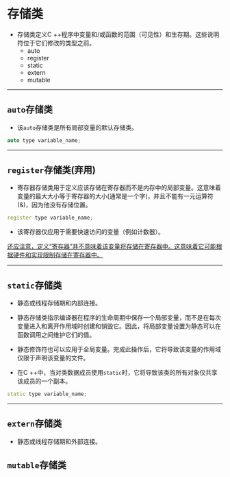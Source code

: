 # 存储类

- 存储类定义C ++程序中变量和/或函数的范围（可见性）和生存期。这些说明符位于它们修改的类型之前。
  - auto
  - register
  - static
  - extern
  - mutable

****

## `auto`存储类

- 该`auto`存储类是所有局部变量的默认存储类。

```c++
auto type variable_name;
```

****

## `register`存储类(弃用)

- 寄存器存储类用于定义应该存储在寄存器而不是内存中的局部变量。这意味着变量的最大大小等于寄存器的大小(通常是一个字)，并且不能有一元运算符(&)，因为他没有存储位置。

```C++
register type variable_name;
```

- 该寄存器仅应用于需要快速访问的变量（例如计数器）。

<u>还应注意，定义“寄存器”并不意味着该变量将存储在寄存器中。这意味着它可能根据硬件和实现限制存储在寄存器中。</u>

****

## `static`存储类

- 静态或线程存储期和内部连接。

- 静态存储类指示编译器在程序的生命周期中保存一个局部变量，而不是在每次变量进入和离开作用域时创建和销毁它。因此，将局部变量设置为静态可以在函数调用之间维护它们的值。
- 静态修饰符也可以应用于全局变量。完成此操作后，它将导致该变量的作用域仅限于声明该变量的文件。
- 在C ++中，当对类数据成员使用`static`时，它将导致该类的所有对象仅共享该成员的一个副本。

```c++
static type variable_name;
```

****

## `extern`存储类

- 静态或线程存储期和外部连接。

## `mutable`存储类